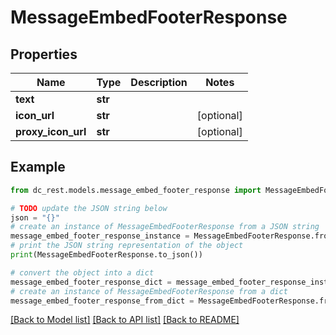 # MessageEmbedFooterResponse


## Properties

Name | Type | Description | Notes
------------ | ------------- | ------------- | -------------
**text** | **str** |  | 
**icon_url** | **str** |  | [optional] 
**proxy_icon_url** | **str** |  | [optional] 

## Example

```python
from dc_rest.models.message_embed_footer_response import MessageEmbedFooterResponse

# TODO update the JSON string below
json = "{}"
# create an instance of MessageEmbedFooterResponse from a JSON string
message_embed_footer_response_instance = MessageEmbedFooterResponse.from_json(json)
# print the JSON string representation of the object
print(MessageEmbedFooterResponse.to_json())

# convert the object into a dict
message_embed_footer_response_dict = message_embed_footer_response_instance.to_dict()
# create an instance of MessageEmbedFooterResponse from a dict
message_embed_footer_response_from_dict = MessageEmbedFooterResponse.from_dict(message_embed_footer_response_dict)
```
[[Back to Model list]](../README.md#documentation-for-models) [[Back to API list]](../README.md#documentation-for-api-endpoints) [[Back to README]](../README.md)


